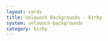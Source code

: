 ```yaml
---
layout: cards
title: Unlaunch Backgrounds - kirby
system: unlaunch-backgrounds
category: kirby
---
```

